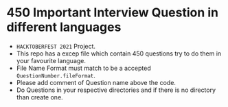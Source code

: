 # 450 Important Interview Question in different languages

- `HACKTOBERFEST 2021` Project.
- This repo has a excep file which contain 450 questions try to do them in your favourite language.
- File Name Format must match to be a accepted `QuestionNumber.fileFormat`.
- Please add comment of Question name above the code.
- Do Questions in your respective directories and if there is no directory than create one.
